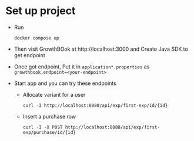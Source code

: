# Set up project

- Run
    ```
    docker compose up
    ```

- Then visit GrowthBOok at http://localhost:3000 and Create Java SDK to get endpoint

- Once got endpoint, Put it in `application*.properties` as `growthbook.endpoint=<your-endpoint>`

- Start app and you can try these endpoints
    - Allocate variant for a user
      ```
      curl -I http://localhost:8080/api/exp/first-exp/id/{id}
      ```
    - Insert a purchase row
      ```
      curl -I -X POST http://localhost:8080/api/exp/first-exp/purchase/id/{id}
      ```
